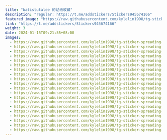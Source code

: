 ```yaml
---
title: "batistutalee 的贴纸收藏"
description: "regular: https://t.me/addstickers/Stickers945674166"
featured_image: "https://raw.githubusercontent.com/kylelin1998/tg-sticker-spreading-worldwide-images/main/img/a6692740-02fa-4354-831c-0cc83b6bea27.jpg"
link: "https://t.me/addstickers/Stickers945674166"
weight: 3
date: 2024-01-15T09:21:55+08:00
images:
  - https://raw.githubusercontent.com/kylelin1998/tg-sticker-spreading-worldwide-images/main/img/a6692740-02fa-4354-831c-0cc83b6bea27.jpg
  - https://raw.githubusercontent.com/kylelin1998/tg-sticker-spreading-worldwide-images/main/img/cedfa2db-843e-45ba-ba5e-ba7276413588.jpg
  - https://raw.githubusercontent.com/kylelin1998/tg-sticker-spreading-worldwide-images/main/img/2d0bed46-da66-4e10-940a-ffcae0579ee2.jpg
  - https://raw.githubusercontent.com/kylelin1998/tg-sticker-spreading-worldwide-images/main/img/0aa434cf-405c-4d7d-a6ae-3c33df15ec78.jpg
  - https://raw.githubusercontent.com/kylelin1998/tg-sticker-spreading-worldwide-images/main/img/7c6abd5d-4449-4f1e-8c67-69324f7d2142.jpg
  - https://raw.githubusercontent.com/kylelin1998/tg-sticker-spreading-worldwide-images/main/img/9b42b43c-393e-4c9e-a091-46f70b1169c9.jpg
  - https://raw.githubusercontent.com/kylelin1998/tg-sticker-spreading-worldwide-images/main/img/e8402c3f-f4fe-4b49-905a-e9ac8cad8aac.jpg
  - https://raw.githubusercontent.com/kylelin1998/tg-sticker-spreading-worldwide-images/main/img/9f9ae335-06da-4b32-8a9b-a691ff4f47c9.jpg
  - https://raw.githubusercontent.com/kylelin1998/tg-sticker-spreading-worldwide-images/main/img/84538038-13f3-4efd-b4ee-df1031e81971.jpg
  - https://raw.githubusercontent.com/kylelin1998/tg-sticker-spreading-worldwide-images/main/img/0e569c36-af80-477c-9c05-45ef4454a162.jpg
  - https://raw.githubusercontent.com/kylelin1998/tg-sticker-spreading-worldwide-images/main/img/d4b0d706-664d-4f57-9151-377b9de45fc7.jpg
  - https://raw.githubusercontent.com/kylelin1998/tg-sticker-spreading-worldwide-images/main/img/793e7225-b08d-47ed-84c9-b89fb3641083.jpg
  - https://raw.githubusercontent.com/kylelin1998/tg-sticker-spreading-worldwide-images/main/img/36503b57-3ef7-4534-913f-772cac2c7bae.jpg
  - https://raw.githubusercontent.com/kylelin1998/tg-sticker-spreading-worldwide-images/main/img/321fa377-a15c-4ee8-8d2a-a8a92877e1be.jpg
  - https://raw.githubusercontent.com/kylelin1998/tg-sticker-spreading-worldwide-images/main/img/05b9df20-7913-4655-8750-3fed6c47cd9b.jpg
  - https://raw.githubusercontent.com/kylelin1998/tg-sticker-spreading-worldwide-images/main/img/67a33d5a-004f-4fdf-92cf-d5a13372d635.jpg
  - https://raw.githubusercontent.com/kylelin1998/tg-sticker-spreading-worldwide-images/main/img/94f244be-e332-4e5b-b614-112454dd1d87.jpg
  - https://raw.githubusercontent.com/kylelin1998/tg-sticker-spreading-worldwide-images/main/img/659d2fe2-944f-44a9-b1b9-9599deca1268.jpg
  - https://raw.githubusercontent.com/kylelin1998/tg-sticker-spreading-worldwide-images/main/img/f3b088ee-600b-433e-9bfb-54fe3f12f813.jpg
  - https://raw.githubusercontent.com/kylelin1998/tg-sticker-spreading-worldwide-images/main/img/8f4eb41a-2511-41e8-8055-92728e0b4042.jpg
---
```

